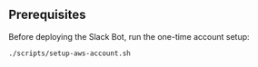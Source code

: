 ## Prerequisites

Before deploying the Slack Bot, run the one-time account setup:

```bash
./scripts/setup-aws-account.sh
